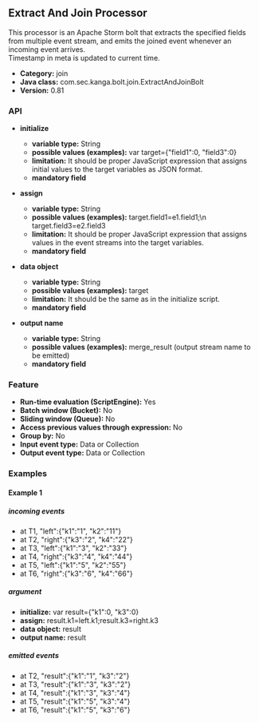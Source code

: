 Extract And Join Processor
--------------------------

This processor is an Apache Storm bolt that extracts the specified fields from multiple event stream, and emits the joined event whenever an incoming event arrives.<br>
Timestamp in meta is updated to current time.

* __Category:__ join
* __Java class:__ com.sec.kanga.bolt.join.ExtractAndJoinBolt
* __Version:__ 0.81

### API

* __initialize__
	* __variable type:__ String
    * __possible values (examples):__ var target={"field1":0, "field3":0}
    * __limitation:__ It should be proper JavaScript expression that assigns initial values to the target variables as JSON format.
    * __mandatory field__
 
* __assign__
	* __variable type:__ String
    * __possible values (examples):__ target.field1=e1.field1;\n target.field3=e2.field3 
    * __limitation:__ It should be proper JavaScript expression that assigns values in the event streams into the target variables.
    * __mandatory field__ 

* __data object__
	* __variable type:__ String
    * __possible values (examples):__ target
    * __limitation:__ It should be the same as in the initialize script.
    * __mandatory field__ 

* __output name__
	* __variable type:__ String
    * __possible values (examples):__ merge_result (output stream name to be emitted)
    * __mandatory field__

### Feature

* __Run-time evaluation (ScriptEngine):__ Yes
* __Batch window (Bucket):__ No
* __Sliding window (Queue):__ No
* __Access previous values through expression:__ No
* __Group by:__ No
* __Input event type:__ Data or Collection
* __Output event type:__ Data or Collection

### Examples

#### Example 1

##### incoming events
* at T1, "left":{"k1":"1", "k2":"11"}
* at T2, "right":{"k3":"2", "k4":"22"}
* at T3, "left":{"k1":"3", "k2":"33"}
* at T4, "right":{"k3":"4", "k4":"44"}
* at T5, "left":{"k1":"5", "k2":"55"}
* at T6, "right":{"k3":"6", "k4":"66"}

##### argument
* __initialize:__ var result={"k1":0, "k3":0}
* __assign:__ result.k1=left.k1;result.k3=right.k3
* __data object:__ result
* __output name:__ result

##### emitted events
* at T2, "result":{"k1":"1", "k3":"2"}
* at T3, "result":{"k1":"3", "k3":"2"}
* at T4, "result":{"k1":"3", "k3":"4"}
* at T5, "result":{"k1":"5", "k3":"4"}
* at T6, "result":{"k1":"5", "k3":"6"}
